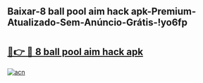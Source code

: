 
## Baixar-8 ball pool aim hack apk-Premium-Atualizado-Sem-Anúncio-Grátis-!yo6fp

# <h2><a href="https://andorid.site?title=8_ball_pool_aim_hack_apk&ref=27">🔗👉 🔴 8 ball pool aim hack apk</a></h2>

[![acn](https://github.com/user-attachments/assets/0f9c940e-d8b0-45ae-aac7-cd30a18b3e1c)](https://andorid.site?title=8_ball_pool_aim_hack_apk&ref=27)

